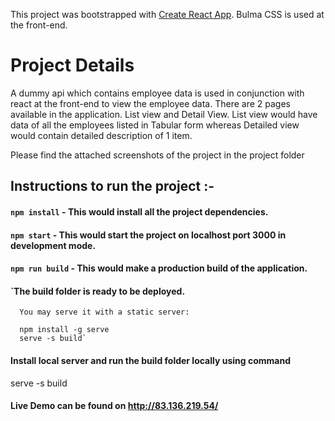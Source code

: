 This project was bootstrapped with [Create React App](https://github.com/facebook/create-react-app).
Bulma CSS is used at the front-end. 

# Project Details

A dummy api which contains employee data is used in conjunction with react at
the front-end to view the employee data. There are 2 pages available in the 
application. List view and Detail View. List view would have data
of all the employees listed in Tabular form whereas Detailed view would
contain detailed description of 1 item.

<p> Please find the attached screenshots of the project in the project folder
</p> 

## Instructions to run the project :-

#### `npm install` - This would install all the project dependencies. 

#### `npm start` - This would start the project on localhost port 3000 in development mode.

#### `npm run build` - This would make a production build of the application.

#### `The build folder is ready to be deployed.
      You may serve it with a static server:
      
      npm install -g serve
      serve -s build`
      
#### Install local server and run the build folder locally using command
<p>
serve -s build
</p>

#### Live Demo can be found on <a>http://83.136.219.54/</a>